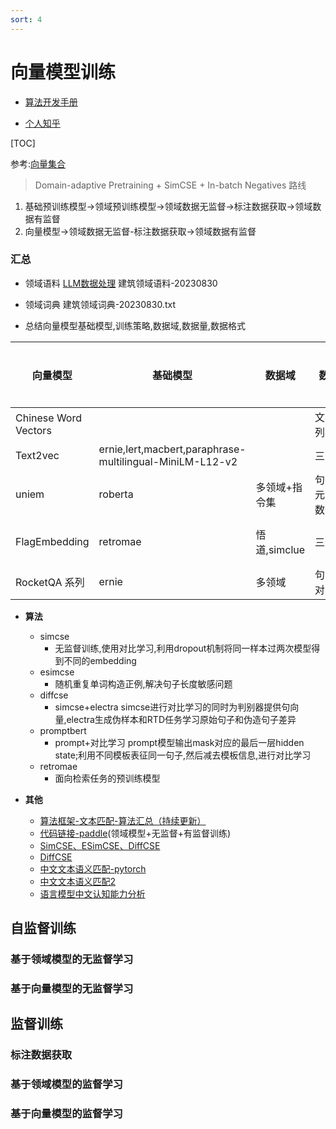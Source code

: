 ```yaml
---
sort: 4
---
```



# 向量模型训练

* [算法开发手册](https://kg-nlp.github.io/Algorithm-Project-Manual/向量表示/向量模型训练.html)

* [个人知乎](https://www.zhihu.com/people/zhangyj-n)

[TOC]

参考:[向量集合](https://kg-nlp.github.io/Algorithm-Project-Manual/向量表示/向量集合.html)


> Domain-adaptive Pretraining + SimCSE + In-batch Negatives 路线

1. 基础预训练模型->领域预训练模型->领域数据无监督->标注数据获取->领域数据有监督
2. 向量模型->领域数据无监督-标注数据获取->领域数据有监督



### 汇总

* 领域语料 [LLM数据处理](https://kg-nlp.github.io/Algorithm-Project-Manual/大模型/LLM数据处理.html)  建筑领域语料-20230830

* 领域词典  建筑领域词典-20230830.txt

* 总结向量模型基础模型,训练策略,数据域,数据量,数据格式

| 向量模型             | 基础模型                                                 | 数据域        | 数据格式                 | 训练策略                                | 评测策略 |
| -------------------- | -------------------------------------------------------- | ------------- | ------------------------ | --------------------------------------- | -------- |
| Chinese Word Vectors |                                                          |               | 文本,分词列表            | 无监督SGNS/PPMI(ngram)                  |          |
| Text2vec             | ernie,lert,macbert,paraphrase-multilingual-MiniLM-L12-v2 |               | 三元组                   | 有监督ConSENT                           |          |
| uniem                | roberta                                                  | 多领域+指令集 | 句子对,三元组,带分数句对 | 有监督in-batch-negative                 |          |
| FlagEmbedding        | retromae                                                 | 悟道,simclue  | 三元组                   | retormae,in-batch-negative,跨设备负采样 |          |
| RocketQA 系列        | ernie                                                    | 多领域        | 句对,listwise            | 各种负采样,联合训练                     |          |



* **算法**
  * simcse
    * 无监督训练,使用对比学习,利用dropout机制将同一样本过两次模型得到不同的embedding
  * esimcse
    * 随机重复单词构造正例,解决句子长度敏感问题
  * diffcse
    * simcse+electra simcse进行对比学习的同时为判别器提供句向量,electra生成伪样本和RTD任务学习原始句子和伪造句子差异
  * promptbert
    * prompt+对比学习  prompt模型输出mask对应的最后一层hidden state;利用不同模板表征同一句子,然后减去模板信息,进行对比学习
  * retromae
    * 面向检索任务的预训练模型



* **其他**
  * [算法框架-文本匹配-算法汇总（持续更新）](https://zhuanlan.zhihu.com/p/465584667)
  * [代码链接-paddle](https://github.com/PaddlePaddle/PaddleNLP/tree/develop/applications/neural_search/recall)(领域模型+无监督+有监督训练)
  * [SimCSE、ESimCSE、DiffCSE](https://blog.csdn.net/sinat_39620217/article/details/132281318?spm=1001.2014.3001.5502)
  * [DiffCSE](https://zhuanlan.zhihu.com/p/507171467)
  * [中文文本语义匹配-pytorch](https://github.com/shawroad/Semantic-Textual-Similarity-Pytorch)
  * [中文文本语义匹配2](https://github.com/Macielyoung/sentence_representation_matching)
  * [语言模型中文认知能力分析](https://github.com/twang2218/vocab-coverage)







## 自监督训练

### 基于领域模型的无监督学习



### 基于向量模型的无监督学习





## 监督训练

### 标注数据获取

### 基于领域模型的监督学习

### 基于向量模型的监督学习


